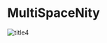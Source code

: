 # MultiSpaceNity
![title4](https://github.com/user-attachments/assets/43bf3421-f99c-4ead-ba6a-e248f27762ee)
